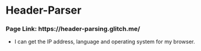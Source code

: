 # Header-Parser
<h3>Page Link: https://header-parsing.glitch.me/</h3>
<ul>
  <li> I can get the IP address, language and operating system for my browser.</li>
</ul>
